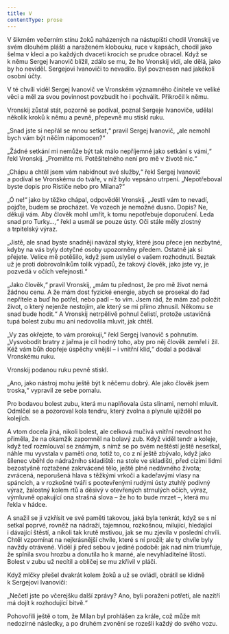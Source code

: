 ```yaml
---
title: V
contentType: prose
---
```


<section>

V šikmém večerním stínu žoků naházených na nástupišti chodil Vronskij ve svém dlouhém plášti a naraženém klobouku, ruce v kapsách, chodil jako šelma v kleci a po každých dvaceti krocích se prudce obracel. Když se k němu Sergej Ivanovič blížil, zdálo se mu, že ho Vronskij vidí, ale dělá, jako by ho neviděl. Sergejovi Ivanoviči to nevadilo. Byl povznesen nad jakékoli osobní účty.

V té chvíli viděl Sergej Ivanovič ve Vronském významného činitele ve veliké věci a měl za svou povinnost povzbudit ho i pochválit. Přikročil k němu.

Vronskij zůstal stát, pozorně se podíval, poznal Sergeje Ivanoviče, udělal několik kroků k němu a pevně, přepevně mu stiskl ruku.

„Snad jste si nepřál se mnou setkat,“ pravil Sergej Ivanovič, „ale nemohl bych vám být něčím nápomocen?“

„Žádné setkání mi nemůže být tak málo nepříjemné jako setkání s vámi,“ řekl Vronskij. „Promiňte mi. Potěšitelného není pro mě v životě nic.“

„Chápu a chtěl jsem vám nabídnout své služby,“ řekl Sergej Ivanovič a podíval se Vronskému do tváře, v níž bylo vepsáno utrpení. „Nepotřeboval byste dopis pro Rističe nebo pro Milana?“

„Ó ne!“ jako by těžko chápal, odpověděl Vronskij. „Jestli vám to nevadí, pojďte, budem se procházet. Ve vozech je nemožné dusno. Dopis? Ne, děkuji vám. Aby člověk mohl umřít, k tomu nepotřebuje doporučení. Leda snad pro Turky…,“ řekl a usmál se pouze ústy. Oči stále měly zlostný a trpitelský výraz.

„Jistě, ale snad byste snadněji navázal styky, které jsou přece jen nezbytné, kdyby na vás byly dotyčné osoby upozorněny předem. Ostatně jak si přejete. Velice mě potěšilo, když jsem uslyšel o vašem rozhodnutí. Beztak už je proti dobrovolníkům tolik výpadů, že takový člověk, jako jste vy, je pozvedá v očích veřejnosti.“

„Jako člověk,“ pravil Vronskij, „mám tu přednost, že pro mě život nemá žádnou cenu. A že mám dost fyzické energie, abych se prosekal do řad nepřítele a buď ho potřel, nebo padl – to vím. Jsem rád, že mám zač položit život, o který nejenže nestojím, ale který se mi přímo zhnusil. Někomu se snad bude hodit.“ A Vronskij netrpělivě pohnul čelistí, protože ustavičná tupá bolest zubu mu ani nedovolila mluvit, jak chtěl.

„Vy zas okřejete, to vám prorokuji,“ řekl Sergej Ivanovič s pohnutím. „Vysvobodit bratry z jařma je cíl hodný toho, aby pro něj člověk zemřel i žil. Kéž vám bůh dopřeje úspěchy vnější – i vnitřní klid,“ dodal a podával Vronskému ruku.

Vronskij podanou ruku pevně stiskl.

„Ano, jako nástroj mohu ještě být k něčemu dobrý. Ale jako člověk jsem troska,“ vypravil ze sebe pomalu.

Pro bodavou bolest zubu, která mu naplňovala ústa slinami, nemohl mluvit. Odmlčel se a pozoroval kola tendru, který zvolna a plynule ujížděl po kolejích.

A vtom docela jiná, nikoli bolest, ale celková mučivá vnitřní nevolnost ho přiměla, že na okamžik zapomněl na bolavý zub. Když viděl tendr a koleje, když teď rozmlouval se známým, s nímž se po svém neštěstí ještě nesetkal, náhle mu vyvstala v paměti _ona,_ totiž to, co z ní ještě zbývalo, když jako šílenec vběhl do nádražního skladiště: na stole ve skladišti, před cizími lidmi bezostyšně roztažené zakrvácené tělo, ještě plné nedávného života; zvrácená, neporušená hlava s těžkými vrkoči a kadeřavými vlasy na spáncích, a v rozkošné tváři s pootevřenými rudými ústy ztuhlý podivný výraz, žalostný kolem rtů a děsivý v otevřených strnulých očích, výraz, výmluvně opakující ona strašná slova – že ho to bude mrzet –, která mu řekla v hádce.

A snažil se ji vzkřísit ve své paměti takovou, jaká byla tenkrát, když se s ní setkal poprvé, rovněž na nádraží, tajemnou, rozkošnou, milující, hledající i dávající štěstí, a nikoli tak krutě mstivou, jak se mu zjevila v poslední chvíli. Chtěl vzpomínat na nejkrásnější chvíle, které s ní prožil; ale ty chvíle byly navždy otrávené. Viděl ji před sebou v jediné podobě: jak nad ním triumfuje, že splnila svou hrozbu a donutila ho k marné, ale nevyhladitelné lítosti. Bolest v zubu už necítil a obličej se mu zkřivil v pláči.

Když mlčky přešel dvakrát kolem žoků a už se ovládl, obrátil se klidně k Sergejovi Ivanoviči:

„Nečetl jste po včerejšku další zprávy? Ano, byli poraženi potřetí, ale nazítří má dojít k rozhodující bitvě.“

Pohovořili ještě o tom, že Milan byl prohlášen za krále, což může mít nedozírné následky, a po druhém zvonění se rozešli každý do svého vozu.

</section>
